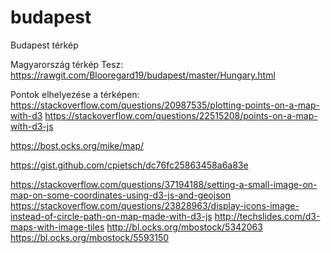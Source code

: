 # budapest
Budapest térkép


Magyarország térkép
Tesz: https://rawgit.com/Blooregard19/budapest/master/Hungary.html

Pontok elhelyezése a térképen:
https://stackoverflow.com/questions/20987535/plotting-points-on-a-map-with-d3
https://stackoverflow.com/questions/22515208/points-on-a-map-with-d3-js

https://bost.ocks.org/mike/map/

https://gist.github.com/cpietsch/dc76fc25863458a6a83e


https://stackoverflow.com/questions/37194188/setting-a-small-image-on-map-on-some-coordinates-using-d3-js-and-geojson
https://stackoverflow.com/questions/23828963/display-icons-image-instead-of-circle-path-on-map-made-with-d3-js
http://techslides.com/d3-maps-with-image-tiles
http://bl.ocks.org/mbostock/5342063
https://bl.ocks.org/mbostock/5593150
